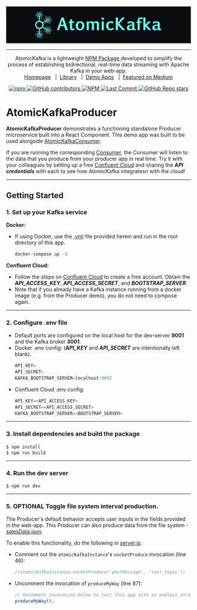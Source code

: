 ![AtomicKafka_MastHead](./assets/logo_rect.png)

---

<p align="center">AtomicKafka is a lightweight <a href="https://github.com/oslabs-beta/AtomicKafka"> NPM Package </a> developed to simplify the process of establishing bidirectional, real-time data streaming with Apache Kafka in your web-app.
<br>
<a href="http://www.atomickafka.com/">Homepage</a><span> &nbsp; | &nbsp;</span><a href="https://github.com/oslabs-beta/AtomicKafka">Library</a><span> &nbsp; | &nbsp;</span><a href="https://github.com/AtomicKafka">Demo Apps</a><span> &nbsp; | &nbsp;</span><a href="https://medium.com/@dbehmoaras/2eb79b20eaae?source=friends_link&sk=843b83b81eb79f37f0d2b8a96ce26212">Featured on Medium</a></p>

<p align="center">

  <a href="https://www.npmjs.com/package/atomic-kafka">
    <img alt="npm" src="https://img.shields.io/npm/v/atomic-kafka?color=%2366FCF1&style=for-the-badge">
  </a>
  <a href="https://github.com/oslabs-beta/atomickafka/graphs/contributors">
    <img alt="GitHub contributors" src="https://img.shields.io/github/contributors/oslabs-beta/atomickafka?color=%2366FCF1&style=for-the-badge">
  <a href="https://github.com/oslabs-beta/atomickafka/blob/main/LICENSE">
    <img alt="NPM" src="https://img.shields.io/npm/l/atomic-kafka?color=%2366FCF1&style=for-the-badge">
  </a>
  <a href="https://github.com/oslabs-beta/atomickafka/blob/main/LICENSE">
    <img alt="Last Commit" src="https://img.shields.io/github/last-commit/oslabs-beta/AtomicKafka?color=%2366FCF1&style=for-the-badge">
  </a>
  <a href="https://github.com/oslabs-beta/AtomicKafka/stargazers">
    <img alt="GitHub Repo stars" src="https://img.shields.io/github/stars/oslabs-beta/AtomicKafka?color=%2366FCF1&style=for-the-badge">
  </a>
</p>

# **AtomicKafkaProducer**

**AtomicKafkaProducer** demonstrates a functioning standalone Producer microservice built into a React Component. This demo app was built to be used alongside [AtomicKafkaConsumer](https://github.com/AtomicKafka/atomicKafkaConsumer).

If you are running the corresponding [Consumer](https://github.com/AtomicKafka/atomicKafkaConsumer), the Consumer will listen to the data that you produce from your producer app in real time. Try it with your colleagues by setting up a free [Confluent Cloud](https://www.confluent.io/confluent-cloud/) and sharing the **_API credentials_** with each to see how AtomicKafka integratesn with the cloud!

---

## **Getting Started**

### **1.** Set up your Kafka service

**Docker:**

- If using Docker, use the [.yml](https://github.com/AtomicKafka/atomicKafkaProducer/blob/main/docker-compose.yml) file provided herein and run in the root directory of this app.

    ```sh
    docker-compose up -d
    ```

**Confluent Cloud:**

- Follow the steps on [Confluent Cloud](https://www.confluent.io/confluent-cloud/) to create a free account. Obtain the **_API_ACCESS_KEY_**, **_API_ACCESS_SECRET_**, and **_BOOTSTRAP_SERVER_**.
- Note that if you already have a Kafka instance running from a docker image (e.g. from the Producer demo), you do not need to compose again.

---

### **2.** Configure .env file

- Default ports are configured on the local host for the dev-server **9001** and the Kafka broker **3001**.
- Docker .env config: (**_API_KEY_** and **_API_SECRET_** are intentionally left blank).
  ```js
  API_KEY=
  API_SECRET=
  KAFKA_BOOTSTRAP_SERVER=localhost:9092
  ```
- Confluent Cloud .env config:
  ```js
  API_KEY=<API_ACCESS_KEY>
  API_SECRET=<API_ACCESS_SECRET>
  KAFKA_BOOTSTRAP_SERVER=<BOOTSTRAP_SERVER>
  ```

---

### **3.** Install dependencies and build the package

```
$ npm install
$ npm run build
```

---

### **4.** Run the dev server

```
$ npm run dev
```

---

### **5. OPTIONAL** Toggle file system interval production.

The Producer's default behavior accepts user inputs in the fields provided in the web-app. This Producer can also produce data from the file system - [salesData.json](https://github.com/AtomicKafka/atomicKafkaProducer/blob/main/salesData.json).

To enable this functionality, do the following in [server.js](https://github.com/AtomicKafka/atomicKafkaProducer/blob/main/server.js):
- Comment out the `atomicKafkaInstance`'s `socketProduce` invocation (line 46):
  ```js
  //atomicKafkaInstance.socketProduce('postMessage', 'test_topic');
  ```

- Uncomment the invocation of `produceMyWay` (line 87):
  ```js
  // Uncomment invocation below to test this app with an endless stream of mock data
  produceMyWay();
  ```

